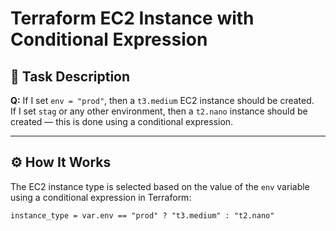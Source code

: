 # Terraform EC2 Instance with Conditional Expression

## 📌 Task Description

**Q:** If I set `env = "prod"`, then a `t3.medium` EC2 instance should be created.  
If I set `stag` or any other environment, then a `t2.nano` instance should be created — this is done using a conditional expression.

---

## ⚙️ How It Works

The EC2 instance type is selected based on the value of the `env` variable using a conditional expression in Terraform:

```hcl
instance_type = var.env == "prod" ? "t3.medium" : "t2.nano"
